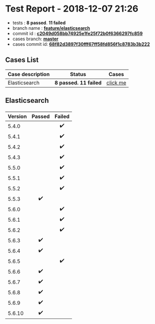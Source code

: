 # Test Report - 2018-12-07 21:26

- tests  : **8 passed**. **11 failed**
- branch name : **[feature/elasticsearch](https://github.com/apache/incubator-skywalking/tree/feature/elasticsearch)**
- commit id : **[c2049d058bb74925e1fe25f72b0f6366297fc859](https://github.com/apache/incubator-skywalking/commit/c2049d058bb74925e1fe25f72b0f6366297fc859)**
- cases branch: **[master](https://github.com/SkywalkingTest/skywalking-autotest-scenarios/tree/master)**
- cases commit id: **[68f82d3897f30fff67ff58fd856f1c8783b3b222](https://github.com/SkywalkingTest/skywalking-autotest-scenarios/commit/68f82d3897f30fff67ff58fd856f1c8783b3b222)**

## Cases List

| Case description | Status | Cases|
|:-----|:-----:|:-----:|
|Elasticsearch| **8 passed. 11 failed**| [click me](#elasticsearch) |

## Elasticsearch

### 
|  Version     | Passed | Failed|
|:------------- |:-------:|:-----:|
| 5.4.0  | |:heavy_check_mark:|
| 5.4.1  | |:heavy_check_mark:|
| 5.4.2  | |:heavy_check_mark:|
| 5.4.3  | |:heavy_check_mark:|
| 5.5.0  | |:heavy_check_mark:|
| 5.5.1  | |:heavy_check_mark:|
| 5.5.2  | |:heavy_check_mark:|
| 5.5.3  | :heavy_check_mark:||
| 5.6.0  | |:heavy_check_mark:|
| 5.6.1  | |:heavy_check_mark:|
| 5.6.2  | |:heavy_check_mark:|
| 5.6.3  | :heavy_check_mark:||
| 5.6.4  | :heavy_check_mark:||
| 5.6.5  | |:heavy_check_mark:|
| 5.6.6  | :heavy_check_mark:||
| 5.6.7  | :heavy_check_mark:||
| 5.6.8  | :heavy_check_mark:||
| 5.6.9  | :heavy_check_mark:||
| 5.6.10  | :heavy_check_mark:||

